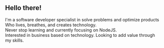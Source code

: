 ## Hello there!   

I'm a software developer specialist in solve problems and optimize products    
Who lives, breathes, and creates technology.      
Never stop learning and currently focusing on NodeJS.      
Interested in business based on technology. Looking to add value through my skills.  
